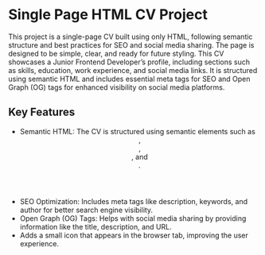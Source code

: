 
# Single Page HTML CV Project

This project is a single-page CV built using only HTML, following semantic structure and best practices for SEO and social media sharing. The page is designed to be simple, clear, and ready for future styling. This CV showcases a Junior Frontend Developer’s profile, including sections such as skills, education, work experience, and social media links. It is structured using semantic HTML and includes essential meta tags for SEO and Open Graph (OG) tags for enhanced visibility on social media platforms.


## Key Features

- Semantic HTML: The CV is structured using semantic elements such as <header>, <section>, <article>, and <address>.
- SEO Optimization: Includes meta tags like description, keywords, and author for better search engine visibility.
- Open Graph (OG) Tags: Helps with social media sharing by providing information like the title, description, and URL.
- Adds a small icon that appears in the browser tab, improving the user experience.

